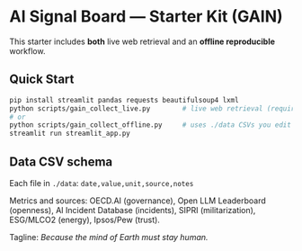 # AI Signal Board — Starter Kit (GAIN)

This starter includes **both** live web retrieval and an **offline reproducible** workflow.

## Quick Start
```bash
pip install streamlit pandas requests beautifulsoup4 lxml
python scripts/gain_collect_live.py        # live web retrieval (requires internet)
# or
python scripts/gain_collect_offline.py     # uses ./data CSVs you edit manually
streamlit run streamlit_app.py
```

## Data CSV schema
Each file in `./data`: `date,value,unit,source,notes`

Metrics and sources: OECD.AI (governance), Open LLM Leaderboard (openness), AI Incident Database (incidents), SIPRI (militarization), ESG/MLCO2 (energy), Ipsos/Pew (trust).

Tagline: *Because the mind of Earth must stay human.*
